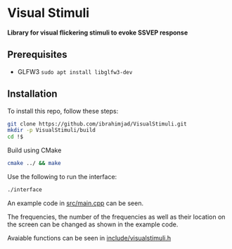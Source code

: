 # Visual Stimuli

**Library for visual flickering stimuli to evoke SSVEP response**

## Prerequisites
* GLFW3 `sudo apt install libglfw3-dev`

## Installation
To install this repo, follow these steps:
```bash
git clone https://github.com/ibrahimjad/VisualStimuli.git
mkdir -p VisualStimuli/build
cd !$
```
Build using CMake
```bash
cmake ../ && make
```
Use the following to run the interface:
```bash
./interface 
```

An example code in [src/main.cpp](src/main.cpp) can be seen.

The frequencies, the number of the frequencies as well as their location on the screen can be changed as shown in the example code.

Avaiable functions can be seen in [include/visualstimuli.h](include/visualstimuli.h)
